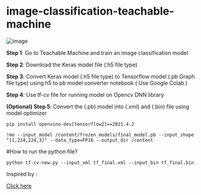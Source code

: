 # image-classification-teachable-machine

![image](https://user-images.githubusercontent.com/61781809/176463362-a20fc6c0-5edc-4e16-b9b0-03e7efb49901.png)

**Step 1**: Go to Teachable Machine and train an image classification model

**Step 2**: Download the Keras model file (.h5 file type)

**Step 3**: Convert Keras model (.h5 file type) to Tensorflow model (.pb Graph file type) using h5 to pb model converter notebook ( Use Google Colab )

**Step 4**: Use tf-cv file for running model on Opencv DNN library

**(Optional) Step 5**: Convert the (.pb) model into (.xml) and (.bin) file using model optimizer

```
pip install openvino-dev[tensorflow2]==2021.4.2

!mo --input_model /content/frozen_models/final_model.pb --input_shape "[1,224,224,3]" --data_type=FP16 --output_dir /content
```

#How to run the python file?
```
python tf-cv-new.py --input_xml tf_final.xml --input_bin tf_final.bin
```

Inspired by : 

[Click here](https://github.com/opencv/opencv/issues/16582)

